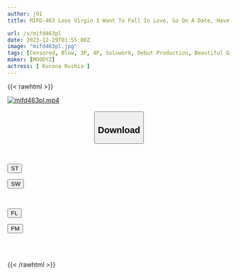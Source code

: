 ```yaml
---
author: j91
title: MIFD-463 Love Virgin I Want To Fall In Love, Go On A Date, Have Sex...Short Cut Beautiful Girl AVDEBUT! ! Lucia Kurona, A Girl Who Has Had A Boyfriend For 18 Years

url: /v/mifd463pl
date: 2023-12-29T01:55:00Z
image: "mifd463pl.jpg"
tags: [Censored, Blow, 3P, 4P, Solowork, Debut Production, Beautiful Girl, Facials	]
maker: [MOODYZ]
actress: [ Kurona Rushia ]
---
```



{{< rawhtml >}}

<div class="video" data-videoid="8KbzqPPLVduozyz">
    <a href="javascript:;">
        <img src="/v/mifd463pl/mifd463pl.jpg" width="WIDTH" height="HEIGHT" alt="mifd463pl.mp4" loading="lazy">
    </a>
</div>

<script type="text/javascript" src="https://j91.asia/asset/on-demand-st.js"></script>

<br>
  <link rel="stylesheet" href="https://j91.asia/asset/bs5.css">
  
  <center>
  <button class="btn btn-primary" type="button" data-bs-toggle="collapse" data-bs-target=".multi-collapse" aria-expanded="false" aria-controls="multiCollapseExample1 multiCollapseExample2"><h2>Download</h2></button></center>
</p>
<div class="row">
  <div class="col">
    <div class="collapse multi-collapse" id="multiCollapseExample1">
      <div class="card card-body">
	      	      <br>
<div class="buttons">  
<p><a href="https://streamtape.to/v/8KbzqPPLVduozyz" target="_blank"><button class="btn-hover color-3"><i class="fa fa-download"></i> ST</button></a></p>
<p><a href="https://flaswish.com/w3whql1x4aap" target="_blank"><button class="btn-hover color-2"><i class="fa fa-download"></i> SW</button></a></p></div>
    </div>
  </div>
</div>
  <div class="col">
    <div class="collapse multi-collapse" id="multiCollapseExample2">
      <div class="card card-body">
	      <br>
<div class="buttons">
<p><a href="javascript:;" target="_blank"><button class="btn-hover color-9"><i class="fa fa-download"></i> FL</button></a></p>
<p><a href="javascript:;" target="_blank"><button class="btn-hover color-8"><i class="fa fa-download"></i> FM</button></a></p></div>
<br><br>
      </div>
    </div>
  </div>
</div>

{{< /rawhtml >}}